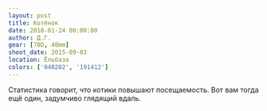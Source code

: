 ```yaml
---
layout: post
title: Котёнок
date: 2018-01-24 00:00:00
author: Д.Г.
gear: [70D, 40mm]
shoot_date: 2015-09-03
location: Ёльбаза
colors: ['040202', '191412']
---
```

Статистика говорит, что котики повышают посещаемость. Вот вам тогда ещё один, задумчиво глядящий вдаль.
